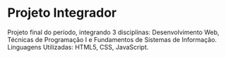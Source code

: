 # Projeto Integrador
Projeto final do período, integrando 3 disciplinas: Desenvolvimento Web, Técnicas de Programação I e Fundamentos de Sistemas de Informação.
Linguagens Utilizadas: HTML5, CSS, JavaScript.
